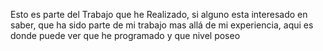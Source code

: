 Esto es parte del Trabajo que he Realizado, si alguno esta interesado en saber, que ha sido parte de mi trabajo mas allá de mi experiencia, aqui es donde puede ver que he programado y que nivel poseo
